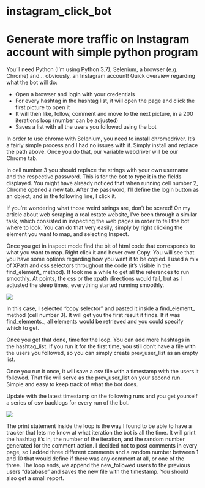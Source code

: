 # instagram_click_bot
<h1>Generate more traffic on Instagram account with simple python program</h1>
You’ll need Python (I’m using Python 3.7), Selenium, a browser (e.g. Chrome) and… obviously, an Instagram account! Quick overview regarding what the bot will do:
<ul>
  <li>    Open a browser and login with your credentials</li>
  <li>    For every hashtag in the hashtag list, it will open the page and click the first picture to open it</li>
  <li>    It will then like, follow, comment and move to the next picture, in a 200 iterations loop (number can be adjusted)</li>
  <li>    Saves a list with all the users you followed using the bot</li>
</ul>
In order to use chrome with Selenium, you need to install chromedriver. It’s a fairly simple process and I had no issues with it. Simply install and replace the path above. Once you do that, our variable webdriver will be our Chrome tab.

In cell number 3 you should replace the strings with your own username and the respective password. This is for the bot to type it in the fields displayed. You might have already noticed that when running cell number 2, Chrome opened a new tab. After the password, I’ll define the login button as an object, and in the following line, I click it.

If you’re wondering what those weird strings are, don’t be scared! On my article about web scraping a real estate website, I’ve been through a similar task, which consisted in inspecting the web pages in order to tell the bot where to look. You can do that very easily, simply by right clicking the element you want to map, and selecting Inspect.

Once you get in inspect mode find the bit of html code that corresponds to what you want to map. Right click it and hover over Copy. You will see that you have some options regarding how you want it to be copied. I used a mix of XPath and css selectors throughout the code (it’s visible in the find_element_ method). It took me a while to get all the references to run smoothly. At points, the css or the xpath directions would fail, but as I adjusted the sleep times, everything started running smoothly.

<img src="https://miro.medium.com/max/2000/1*vU8RCnka7XTT4vn_bEvxgg.png" >

In this case, I selected “copy selector” and pasted it inside a find_element_ method (cell number 3). It will get you the first result it finds. If it was find_elements_, all elements would be retrieved and you could specify which to get.

Once you get that done, time for the loop. You can add more hashtags in the hashtag_list. If you run it for the first time, you still don’t have a file with the users you followed, so you can simply create prev_user_list as an empty list.

Once you run it once, it will save a csv file with a timestamp with the users it followed. That file will serve as the prev_user_list on your second run. Simple and easy to keep track of what the bot does.

Update with the latest timestamp on the following runs and you get yourself a series of csv backlogs for every run of the bot.

<img src="https://miro.medium.com/max/248/1*nNIDAcz6-ROMFb0VzJa_Mg.png">

The print statement inside the loop is the way I found to be able to have a tracker that lets me know at what iteration the bot is all the time. It will print the hashtag it’s in, the number of the iteration, and the random number generated for the comment action. I decided not to post comments in every page, so I added three different comments and a random number between 1 and 10 that would define if there was any comment at all, or one of the three. The loop ends, we append the new_followed users to the previous users “database” and saves the new file with the timestamp. You should also get a small report.
